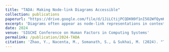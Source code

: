 ```yaml
---
title: "TADA: Making Node-link Diagrams Accessible"
collection: publications
paperurl: "https://drive.google.com/file/d/1JiLCtijPCQDKN9f1nI5O2WfQymKGgZQR/view?usp=drive_link"
excerpt: 'Diagrams often appear as node-link representations in contexts such as taxonomies, mind maps and networks in textbooks. Despite their pervasiveness, they present accessibility challenges for blind and low-vision people. To address this challenge, we introduce Touch-and-Audio-based Diagram Access (TADA), a tablet-based interactive system that makes diagram exploration accessible through musical tones and speech. We designed TADA informed by an interview study with 15 participants who shared their challenges and strategies with diagrams. We refer to these insights as the ladder of diagram access. TADA enables people to access a diagram by: i) engaging in open-ended touch-based explorations, ii) searching for nodes, iii) navigating between nodes and iv) filtering information. We evaluated TADA with 25 participants and found it useful for gaining different perspectives on diagrammatic information.'
date: 2024
venue: 'SIGCHI Conference on Human Factors in Computing Systems'
permalink: /publication/2024-TADA
citation: 'Zhao, Y., Nacenta, M., Somanath, S., & Sukhai, M. (2024). "TADA: Making Node-link Diagrams Accessible to Blind and Low-Vision People." Proceedings of the SIGCHI Conference on Human Factors in Computing Systems. (ACM CHI, paper presentation).'
---
```

